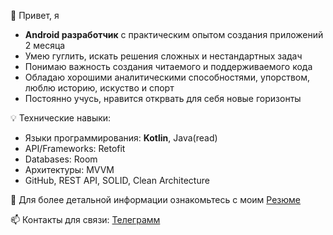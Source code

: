 👋 Привет, я
- **Android разработчик** с практическим опытом создания приложений 2 месяца
- Умею гуглить, искать решения сложных и нестандартных задач
- Понимаю важность создания читаемого и поддерживаемого кода
- Обладаю хорошими аналитическими способностями, упорством, люблю историю, искуство и спорт
- Постоянно учусь, нравится открвать для себя новые горизонты

💡 Технические навыки: 
- Языки программирования: **Kotlin**, Java(read)
- API/Frameworks: Retofit
- Databases: Room
- Архитектуры: MVVM
- GitHub, REST API, SOLID, Clean Architecture

📄 Для более детальной информации ознакомьтесь с моим [Резюме](https://hh.ru/resume/6a436b48ff0979dad80039ed1f61554242646e)

📫 Контакты для связи: [Телеграмм](https://t.me/a_shaportov)
